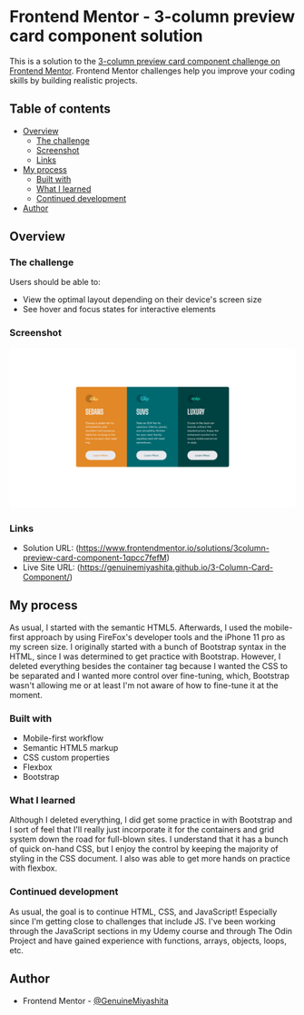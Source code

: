 # Frontend Mentor - 3-column preview card component solution

This is a solution to the [3-column preview card component challenge on Frontend Mentor](https://www.frontendmentor.io/challenges/3column-preview-card-component-pH92eAR2-). Frontend Mentor challenges help you improve your coding skills by building realistic projects.

## Table of contents

- [Overview](#overview)
  - [The challenge](#the-challenge)
  - [Screenshot](#screenshot)
  - [Links](#links)
- [My process](#my-process)
  - [Built with](#built-with)
  - [What I learned](#what-i-learned)
  - [Continued development](#continued-development)
- [Author](#author)

## Overview

### The challenge

Users should be able to:

- View the optimal layout depending on their device's screen size
- See hover and focus states for interactive elements

### Screenshot

![Snapshot](./images/finalProduct.png)

### Links

- Solution URL: (https://www.frontendmentor.io/solutions/3column-preview-card-component-1qpcc7fefM)
- Live Site URL: (https://genuinemiyashita.github.io/3-Column-Card-Component/)

## My process

As usual, I started with the semantic HTML5. Afterwards, I used the mobile-first approach by using FireFox's developer tools and the iPhone 11 pro as my screen size. I originally started with a bunch of Bootstrap syntax in the HTML, since I was determined to get practice with Bootstrap. However, I deleted everything besides the container tag because I wanted the CSS to be separated and I wanted more control over fine-tuning, which, Bootstrap wasn't allowing me or at least I'm not aware of how to fine-tune it at the moment.

### Built with

- Mobile-first workflow
- Semantic HTML5 markup
- CSS custom properties
- Flexbox
- Bootstrap

### What I learned

Although I deleted everything, I did get some practice in with Bootstrap and I sort of feel that I'll really just incorporate it for the containers and grid system down the road for full-blown sites. I understand that it has a bunch of quick on-hand CSS, but I enjoy the control by keeping the majority of styling in the CSS document. I also was able to get more hands on practice with flexbox.

### Continued development

As usual, the goal is to continue HTML, CSS, and JavaScript! Especially since I'm getting close to challenges that include JS. I've been working through the JavaScript sections in my Udemy course and through The Odin Project and have gained experience with functions, arrays, objects, loops, etc.

## Author

- Frontend Mentor - [@GenuineMiyashita](https://www.frontendmentor.io/profile/GenuineMiyashita)
